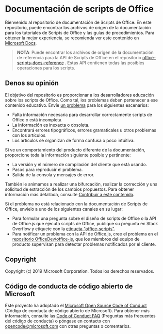 # <a name="office-scripts-documentation"></a>Documentación de scripts de Office

Bienvenido al repositorio de documentación de Scripts de Office. En este repositorio, puede encontrar los archivos de origen de la documentación para los tutoriales de Scripts de Office y las guías de procedimientos. Para obtener la mejor experiencia, se recomienda ver este contenido en [Microsoft Docs](https://docs.microsoft.com/office/dev/scripts).

> **NOTA**: Puede encontrar los archivos de origen de la documentación de referencia para la API de Scripts de Office en el repositorio [office-scripts-docs-reference](https://github.com/OfficeDev/office-scripts-docs-reference) . Estas API contienen todas las posibles operaciones para los scripts.

## <a name="give-us-your-feedback"></a>Denos su opinión

El objetivo del repositorio es proporcionar a los desarrolladores educación sobre los scripts de Office. Como tal, los problemas deben pertenecer a ese contenido educativo. Envíe [un problema](https://github.com/OfficeDev/office-scripts-docs/issues) para los siguientes escenarios:

- Falta información necesaria para desarrollar correctamente scripts de Office o está incompleta.
- La información es inexacta o obsoleta.
- Encontrará errores tipográficos, errores gramaticales u otros problemas con los artículos.
- Los artículos se organizan de forma confusa o poco intuitiva.

Si ve un comportamiento del producto diferente de la documentación, proporcione toda la información siguiente posible y pertinente:

- La versión y el número de compilación del cliente que está usando.
- Pasos para reproducir el problema.
- Salida de la consola y mensajes de error.

También le animamos a realizar una bifurcación, realizar la corrección y una solicitud de extracción de los cambios propuestos. Para obtener información más detallada, consulte [Contribuir a este contenido](Contributing.md).

Si el problema no está relacionado con la documentación de Scripts de Office, envíelo a uno de los siguientes canales en su lugar:

- Para formular una pregunta sobre el diseño de scripts de Office o la API de Office.js que ejecuta scripts de Office, publique su pregunta en Stack Overflow y etiquete con la [etiqueta "office-scripts"](https://stackoverflow.com/questions/tagged/office-scripts).
- Para notificar un problema con la API de Office.js, cree el problema en el [repositorio OfficeDev/office-js](https://github.com/OfficeDev/office-js), que los miembros del equipo de producto supervisan para detectar problemas notificados por el cliente.

## <a name="copyright"></a>Copyright

Copyright (c) 2019 Microsoft Corporation. Todos los derechos reservados.

## <a name="microsoft-open-source-code-of-conduct"></a>Código de conducta de código abierto de Microsoft

Este proyecto ha adoptado el [Microsoft Open Source Code of Conduct](https://opensource.microsoft.com/codeofconduct/) (Código de conducta de código abierto de Microsoft). Para obtener más información, consulte las [Code of Conduct FAQ](https://opensource.microsoft.com/codeofconduct/faq/) (Preguntas más frecuentes del código de conducta) o póngase en contacto con [opencode@microsoft.com](mailto:opencode@microsoft.com) con otras preguntas o comentarios.

